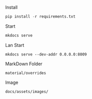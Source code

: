 
Install

~~~python
pip install -r requirements.txt
~~~

Start

~~~python
mkdocs serve
~~~

Lan Start
~~~shell
mkdocs serve --dev-addr 0.0.0.0:8009
~~~

MarkDown Folder
~~~shell
material/overrides
~~~

Image
~~~shell
docs/assets/images/
~~~
